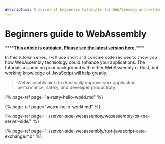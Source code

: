 ```yaml
---
description: A series of beginners tutorials for WebAssembly and related technologies.
---
```


# Beginners guide to WebAssembly

\*\*\*\*[**This article is outdated. Please see the latest version here.**](https://cloud.secondstate.io/server-side-webassembly/getting-started)\*\*\*\*

In this tutorial series, I will use short and concise code recipes to show you how WebAssembly technology could enhance your applications. The tutorials assume no prior background with either WebAssembly or Rust, but working knowledge of JavaScript will help greatly.

> WebAssembly aims to drastically improve your application performance, safety, and developer productivity.

{% page-ref page="a-rusty-hello-world.md" %}

{% page-ref page="wasm-hello-world.md" %}

{% page-ref page="../server-side-webassembly/webassembly-on-the-server-side/" %}

{% page-ref page="../server-side-webassembly/rust-javascript-data-exchange.md" %}



